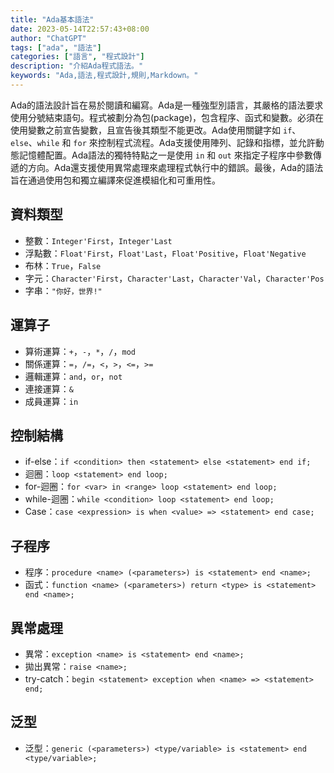 ```yaml
---
title: "Ada基本語法"
date: 2023-05-14T22:57:43+08:00
author: "ChatGPT"
tags: ["ada", "語法"]
categories: ["語言", "程式設計"]
description: "介紹Ada程式語法。"
keywords: "Ada,語法,程式設計,規則,Markdown。"
---
```


Ada的語法設計旨在易於閱讀和編寫。Ada是一種強型別語言，其嚴格的語法要求使用分號結束語句。程式被劃分為包(package)，包含程序、函式和變數。必須在使用變數之前宣告變數，且宣告後其類型不能更改。Ada使用關鍵字如 `if`、`else`、`while` 和 `for` 來控制程式流程。Ada支援使用陣列、記錄和指標，並允許動態記憶體配置。Ada語法的獨特特點之一是使用 `in` 和 `out` 來指定子程序中參數傳遞的方向。Ada還支援使用異常處理來處理程式執行中的錯誤。最後，Ada的語法旨在通過使用包和獨立編譯來促進模組化和可重用性。

## 資料類型
- 整數：`Integer'First`，`Integer'Last`
- 浮點數：`Float'First`，`Float'Last`，`Float'Positive`，`Float'Negative`
- 布林：`True`，`False`
- 字元：`Character'First`，`Character'Last`，`Character'Val`，`Character'Pos`
- 字串：`"你好，世界!"`

## 運算子
- 算術運算：`+`，`-`，`*`，`/`，`mod`
- 關係運算：`=`，`/=`，`<`，`>`，`<=`，`>=`
- 邏輯運算：`and`，`or`，`not`
- 連接運算：`&`
- 成員運算：`in`

## 控制結構
- if-else：`if <condition> then <statement> else <statement> end if;`
- 迴圈：`loop <statement> end loop;`
- for-迴圈：`for <var> in <range> loop <statement> end loop;`
- while-迴圈：`while <condition> loop <statement> end loop;`
- Case：`case <expression> is when <value> => <statement> end case;`

## 子程序
- 程序：`procedure <name> (<parameters>) is <statement> end <name>;`
- 函式：`function <name> (<parameters>) return <type> is <statement> end <name>;`

## 異常處理
- 異常：`exception <name> is <statement> end <name>;`
- 拋出異常：`raise <name>;`
- try-catch：`begin <statement> exception when <name> => <statement> end;`

## 泛型
- 泛型：`generic (<parameters>) <type/variable> is <statement> end <type/variable>;`